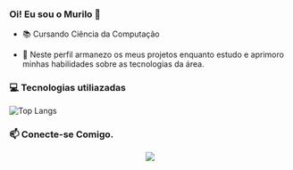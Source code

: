 ### Oi! Eu sou o Murilo 👋

- 📚 Cursando Ciência da Computação <br>

- 📍 Neste perfil armanezo os meus projetos enquanto  estudo e aprimoro minhas habilidades sobre as tecnologias da área.

### 💻 Tecnologias utiliazadas
![Top Langs](https://github-readme-stats-git-masterrstaa-rickstaa.vercel.app/api/top-langs/?username=murilosolino&layout=compact&bg_color=000&border_color=000&title_color=FFF&text_color=FFF)

### 📫 Conecte-se Comigo.
<div>
   <center>
  <a href="https://www.linkedin.com/in/murilo-solino-312960236" target="_blank"><img src="https://img.shields.io/badge/-LinkedIn-%230077B5?style=for-the-badge&logo=linkedin&logoColor=white" target="_blank"></a>   
    </center> 
</div>
